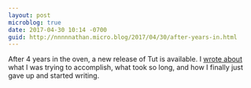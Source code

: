 ```yaml
---
layout: post
microblog: true
date: 2017-04-30 10:14 -0700
guid: http://nnnnnathan.micro.blog/2017/04/30/after-years-in.html
---
```

After 4 years in the oven, a new release of Tut is available. I [wrote about](https://www.yergler.net/blog/2017/04/30/technical-documentation-with-tut/) what I was trying to accomplish, what took so long, and how I finally just gave up and started writing.
